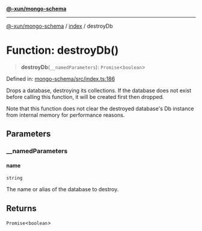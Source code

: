 [**@-xun/mongo-schema**](../../README.md)

***

[@-xun/mongo-schema](../../README.md) / [index](../README.md) / destroyDb

# Function: destroyDb()

> **destroyDb**(`__namedParameters`): `Promise`\<`boolean`\>

Defined in: [mongo-schema/src/index.ts:186](https://github.com/Xunnamius/mongo-utils/blob/338b7589e5e51031f1d3bb7a988f4892cb8fc0ef/packages/mongo-schema/src/index.ts#L186)

Drops a database, destroying its collections. If the database does not exist
before calling this function, it will be created first then dropped.

Note that this function does not clear the destroyed database's Db instance
from internal memory for performance reasons.

## Parameters

### \_\_namedParameters

#### name

`string`

The name or alias of the database to destroy.

## Returns

`Promise`\<`boolean`\>
